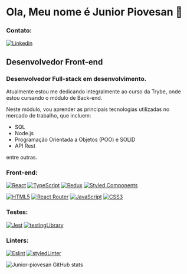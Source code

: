 # Ola, Meu nome é Junior Piovesan 👋

### Contato:
[![Linkedin](https://img.shields.io/badge/LinkedIn-0077B5?style=for-the-badge&logo=linkedin&logoColor=white)](https://www.linkedin.com/in/junior-piovesan-silva/)

## Desenvolvedor Front-end
### Desenvolvedor Full-stack em desenvolvimento.

<div>
  <p>Atualmente estou me dedicando integralmente ao curso da Trybe, onde estou cursando o módulo de Back-end.</p>
  <p>Neste módulo, vou aprender as principais tecnologias utilizadas no mercado de trabalho, que incluem:</p>
  <ul>
    <liDocker></li>
    <li>SQL</li>
    <li>Node.js</li>
    <li>Programação Orientada a Objetos (POO) e SOLID</li>
    <li>API Rest</li>
  </ul>
  <p>entre outras.</p>
</div>


### Front-end:
[![React](https://img.shields.io/badge/React-20232A?style=for-the-badge&logo=react&logoColor=61DAFB)]()
[![TypeScript](https://img.shields.io/badge/TypeScript-007ACC?style=for-the-badge&logo=typescript&logoColor=white)]()
[![Redux](https://img.shields.io/badge/Redux-593D88?style=for-the-badge&logo=redux&logoColor=white)]()
[![Styled Components](https://img.shields.io/badge/styled--components-DB7093?style=for-the-badge&logo=styled-components&logoColor=white)]()

[![HTML5](https://img.shields.io/badge/HTML5-E34F26?style=for-the-badge&logo=html5&logoColor=white)]()
[![React Router](https://img.shields.io/badge/React_Router-CA4245?style=for-the-badge&logo=react-router&logoColor=white)]()
[![JavaScript](https://img.shields.io/badge/JavaScript-323330?style=for-the-badge&logo=javascript&logoColor=F7DF1E)]()
[![CSS3](https://img.shields.io/badge/CSS3-1572B6?style=for-the-badge&logo=css3&logoColor=white)]()
[![]()]()

### Testes:
[![Jest](https://img.shields.io/badge/Jest-C21325?style=for-the-badge&logo=jest&logoColor=white)]()
[![testingLibrary](https://img.shields.io/badge/testing%20library-323330?style=for-the-badge&logo=testing-library&logoColor=red)]()

### Linters:
[![Eslint](https://img.shields.io/badge/eslint-3A33D1?style=for-the-badge&logo=eslint&logoColor=white)]()
[![styledLinter](https://img.shields.io/badge/stylelint-000?style=for-the-badge&logo=stylelint&logoColor=white)]()

  ![Junior-piovesan GitHub stats](https://github-readme-stats.vercel.app/api?username=junior-piovesan&show_icons=true&theme=highcontrast)

<!--
**Junior-Piovesan/Junior-Piovesan** is a ✨ _special_ ✨ repository because its `README.md` (this file) appears on your GitHub profile.

Here are some ideas to get you started:

- 🔭 I’m currently working on ...
- 🌱 I’m currently learning ...
- 👯 I’m looking to collaborate on ...
- 🤔 I’m looking for help with ...
- 💬 Ask me about ...
- 📫 How to reach me: ...
- 😄 Pronouns: ...
-->
